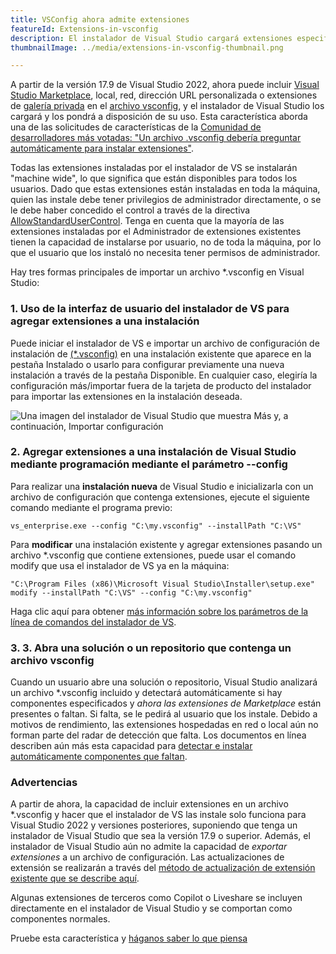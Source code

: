 ```yaml
---
title: VSConfig ahora admite extensiones
featureId: Extensions-in-vsconfig
description: El instalador de Visual Studio cargará extensiones especificadas en el archivo VSConfig.
thumbnailImage: ../media/extensions-in-vsconfig-thumbnail.png

---
```


A partir de la versión 17.9 de Visual Studio 2022, ahora puede incluir [Visual Studio Marketplace](https://marketplace.visualstudio.com/), local, red, dirección URL personalizada o extensiones de [galería privada](https://learn.microsoft.com/visualstudio/extensibility/private-galleries) en el [archivo vsconfig](https://learn.microsoft.com/visualstudio/install/import-export-installation-configurations#extensions), y el instalador de Visual Studio los cargará y los pondrá a disposición de su uso. Esta característica aborda una de las solicitudes de características de la [Comunidad de desarrolladores más votadas: "Un archivo .vsconfig debería preguntar automáticamente para instalar extensiones"](https://developercommunity.visualstudio.com/t/A-vsconfig-file-should-automatically-pr/518364).

Todas las extensiones instaladas por el instalador de VS se instalarán "machine wide", lo que significa que están disponibles para todos los usuarios. Dado que estas extensiones están instaladas en toda la máquina, quien las instale debe tener privilegios de administrador directamente, o se le debe haber concedido el control a través de la directiva [AllowStandardUserControl](https://aka.ms/vs/setup/policies). Tenga en cuenta que la mayoría de las extensiones instaladas por el Administrador de extensiones existentes tienen la capacidad de instalarse por usuario, no de toda la máquina, por lo que el usuario que los instaló no necesita tener permisos de administrador.

Hay tres formas principales de importar un archivo *.vsconfig en Visual Studio:

### 1. Uso de la interfaz de usuario del instalador de VS para agregar extensiones a una instalación

Puede iniciar el instalador de VS e importar un archivo de configuración de instalación de [(*.vsconfig)](https://learn.microsoft.com/visualstudio/install/import-export-installation-configurations) en una instalación existente que aparece en la pestaña Instalado o usarlo para configurar previamente una nueva instalación a través de la pestaña Disponible. En cualquier caso, elegiría la configuración más/importar fuera de la tarjeta de producto del instalador para importar las extensiones en la instalación deseada.   

![Una imagen del instalador de Visual Studio que muestra Más y, a continuación, Importar configuración](../media/installer-import-config-into-available-tab.png)

### 2. Agregar extensiones a una instalación de Visual Studio mediante programación mediante el parámetro --config

Para realizar una **instalación nueva** de Visual Studio e inicializarla con un archivo de configuración que contenga extensiones, ejecute el siguiente comando mediante el programa previo:

`vs_enterprise.exe --config "C:\my.vsconfig" --installPath "C:\VS"`

Para **modificar** una instalación existente y agregar extensiones pasando un archivo *.vsconfig que contiene extensiones, puede usar el comando modify que usa el instalador de VS ya en la máquina:

`"C:\Program Files (x86)\Microsoft Visual Studio\Installer\setup.exe" modify --installPath "C:\VS" --config "C:\my.vsconfig"`

Haga clic aquí para obtener [más información sobre los parámetros de la línea de comandos del instalador de VS](https://learn.microsoft.com/visualstudio/install/use-command-line-parameters-to-install-visual-studio).

### 3. 3. Abra una solución o un repositorio que contenga un archivo vsconfig

Cuando un usuario abre una solución o repositorio, Visual Studio analizará un archivo *.vsconfig incluido y detectará automáticamente si hay componentes especificados y *ahora las extensiones de Marketplace* están presentes o faltan. Si falta, se le pedirá al usuario que los instale. Debido a motivos de rendimiento, las extensiones hospedadas en red o local aún no forman parte del radar de detección que falta. Los documentos en línea describen aún más esta capacidad para [detectar e instalar automáticamente componentes que faltan](https://learn.microsoft.com/visualstudio/install/import-export-installation-configurations#automatically-install-missing-components). 

### Advertencias

A partir de ahora, la capacidad de incluir extensiones en un archivo *.vsconfig y hacer que el instalador de VS las instale solo funciona para Visual Studio 2022 y versiones posteriores, suponiendo que tenga un instalador de Visual Studio que sea la versión 17.9 o superior. Además, el instalador de Visual Studio aún no admite la capacidad de _exportar extensiones_ a un archivo de configuración. Las actualizaciones de extensión se realizarán a través del [método de actualización de extensión existente que se describe aquí](https://learn.microsoft.com/visualstudio/ide/finding-and-using-visual-studio-extensions?#automatic-extension-updates).  

Algunas extensiones de terceros como Copilot o Liveshare se incluyen directamente en el instalador de Visual Studio y se comportan como componentes normales. 

Pruebe esta característica y [háganos saber lo que piensa](https://developercommunity.visualstudio.com)


